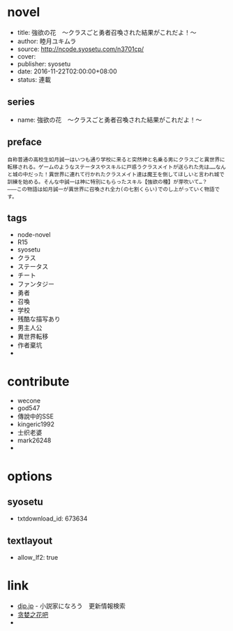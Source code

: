 # novel

- title: 強欲の花　～クラスごと勇者召喚された結果がこれだよ！～
- author: 睦月ユキムラ
- source: http://ncode.syosetu.com/n3701cp/
- cover:
- publisher: syosetu
- date: 2016-11-22T02:00:00+08:00
- status: 連載

## series

- name: 強欲の花　～クラスごと勇者召喚された結果がこれだよ！～

## preface


```
自称普通の高校生如月誠一はいつも通り学校に来ると突然神と名乗る男にクラスごと異世界に転移される。ゲームのようなステータスやスキルに戸惑うクラスメイトが送られた先は……なんと城の中だった！異世界に連れて行かれたクラスメイト達は魔王を倒してほしいと言われ城で訓練を始める。そんな中誠一は神に特別にもらったスキル【強欲の種】が芽吹いて…？
―――この物語は如月誠一が異世界に召喚され全力(の七割くらい)でのし上がっていく物語です。
```

## tags

- node-novel
- R15
- syosetu
- クラス
- ステータス
- チート
- ファンタジー
- 勇者
- 召喚
- 学校
- 残酷な描写あり
- 男主人公
- 異世界転移
- 作者棄坑
- 

# contribute

- wecone
- god547
- 傳說中的SSE
- kingeric1992
- 士织老婆
- mark26248
- 

# options

## syosetu

- txtdownload_id: 673634

## textlayout

- allow_lf2: true

# link

- [dip.jp](https://narou.dip.jp/search.php?text=n3701cp&novel=all&genre=all&new_genre=all&length=0&down=0&up=100) - 小説家になろう　更新情報検索
- [贪婪之花吧](https://tieba.baidu.com/f?kw=%E8%B4%AA%E5%A9%AA%E4%B9%8B%E8%8A%B1&ie=utf-8&tp=0 "")
- 
